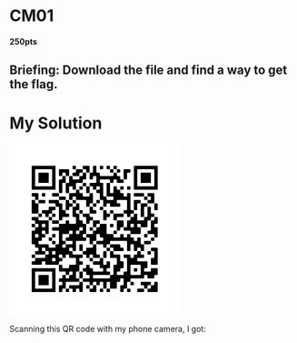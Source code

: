 # CM01
  #### 250pts
## Briefing: Download the file and find a way to get the flag.

# My Solution

![frame.png](https://github.com/theamandawang/NCS-2021-Writeup/blob/main/CM01/frame.png)

Scanning this QR code with my phone camera, I got:

